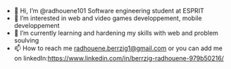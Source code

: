 - 👋 Hi, I’m @radhouene101 Software engineering student at ESPRIT 
- 👀 I’m interested in web and video games developpement, mobile developpement
- 🌱 I’m currently learning and hardening my skills with web and problem soulving
- 📫 How to reach me radhouene.berrzig1@gmail.com or you can add me on linkedIn:https://www.linkedin.com/in/berrzig-radhouene-979b50216/
